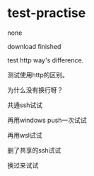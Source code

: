# test-practise
none

download finished

test http way's difference.

测试使用http的区别。

为什么没有换行呀？

共通ssh试试

再用windows push一次试试

再用wsl试试

删了共享的ssh试试

换过来试试
